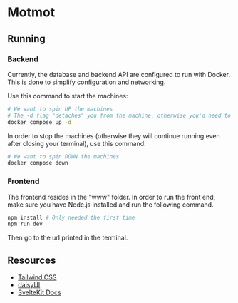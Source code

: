 # Motmot

## Running

### Backend

Currently, the database and backend API are configured to run with Docker. This is done to simplify configuration and networking.

Use this command to start the machines:

```bash
# We want to spin UP the machines
# The -d flag "detaches" you from the machine, otherwise you'd need to keep the terminal open
docker compose up -d
```

In order to stop the machines (otherwise they will continue running even after closing your terminal), use this command:

```bash
# We want to spin DOWN the machines
docker compose down
```
### Frontend

The frontend resides in the "www" folder. In order to run the front end, make sure you have Node.js installed and run the following command.

```bash
npm install # Only needed the first time
npm run dev
```

Then go to the url printed in the terminal.

## Resources

- [Tailwind CSS](https://tailwindcss.com/docs/flex-basis)
- [daisyUI](https://daisyui.com/components/)
- [SvelteKit Docs](https://kit.svelte.dev/docs/routing)